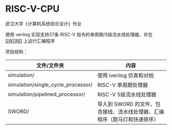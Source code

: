 # RISC-V-CPU

武汉大学《计算机系统综合设计》作业

使用 verilog 实现支持37条 RISC-V 指令的单周期/5级流水线处理器，并在 [SWORD](http://www.sword.org.cn/hardwares/sword4.0) 上运行汇编程序

项目结构：

| 文件/文件夹 | 内容 |
| --- | --- |
| simulation/ | 使用 iverilog 仿真和对拍 |
| simulation/single_cycle_processor/ | RISC-V 单周期处理器 |
| simulation/pipelined_processor/ | RISC-V 5级流水线处理器 |
| SWORD/ | 导入到 SWORD 的文件，包含接线、流水线处理器、汇编程序（跑马灯和快速排序） |
